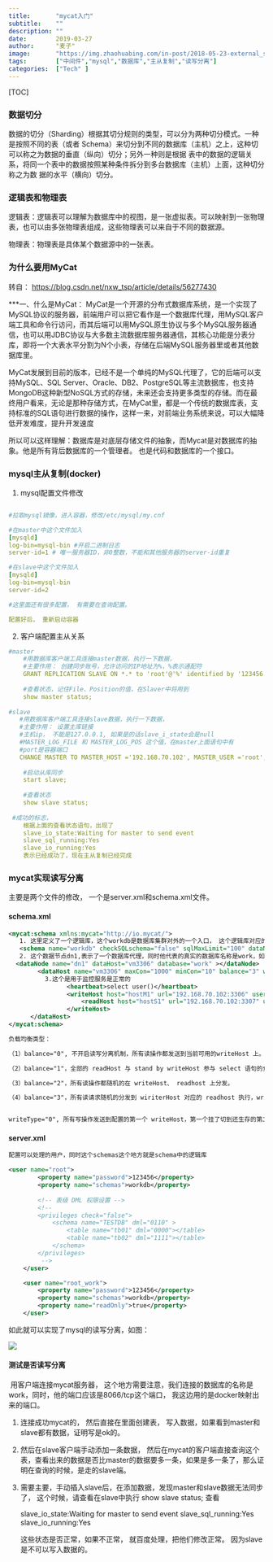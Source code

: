 ```yaml
---
title:       "mycat入门"
subtitle:    ""
description: ""
date:        2019-03-27
author:      "麦子"
image:       "https://img.zhaohuabing.com/in-post/2018-05-23-external_system_auth/background.jpg"
tags:        ["中间件","mysql","数据库","主从复制","读写分离"]
categories:  ["Tech" ]
---
```




[TOC]

 

### 数据切分

数据的切分（Sharding）根据其切分规则的类型，可以分为两种切分模式。一种是按照不同的表（或者 Schema）来切分到不同的数据库（主机）之上，这种切可以称之为数据的垂直（纵向）切分；另外一种则是根据 表中的数据的逻辑关系，将同一个表中的数据按照某种条件拆分到多台数据库（主机）上面，这种切分称之为数 据的水平（横向）切分。



### 逻辑表和物理表

逻辑表：逻辑表可以理解为数据库中的视图，是一张虚拟表。可以映射到一张物理表，也可以由多张物理表组成，这些物理表可以来自于不同的数据源。

物理表：物理表是具体某个数据源中的一张表。



### 为什么要用MyCat

转自： <https://blog.csdn.net/nxw_tsp/article/details/56277430>

***一、什么是MyCat： 
MyCat是一个开源的分布式数据库系统，是一个实现了MySQL协议的服务器，前端用户可以把它看作是一个数据库代理，用MySQL客户端工具和命令行访问，而其后端可以用MySQL原生协议与多个MySQL服务器通信，也可以用JDBC协议与大多数主流数据库服务器通信，其核心功能是分表分库，即将一个大表水平分割为N个小表，存储在后端MySQL服务器里或者其他数据库里。

MyCat发展到目前的版本，已经不是一个单纯的MySQL代理了，它的后端可以支持MySQL、SQL Server、Oracle、DB2、PostgreSQL等主流数据库，也支持MongoDB这种新型NoSQL方式的存储，未来还会支持更多类型的存储。而在最终用户看来，无论是那种存储方式，在MyCat里，都是一个传统的数据库表，支持标准的SQL语句进行数据的操作，这样一来，对前端业务系统来说，可以大幅降低开发难度，提升开发速度

所以可以这样理解：数据库是对底层存储文件的抽象，而Mycat是对数据库的抽象。他是所有背后数据库的一个管理者。 也是代码和数据库的一个接口。 



### mysql主从复制(docker)

1. mysql配置文件修改

```yaml

#拉取mysql镜像，进入容器，修改/etc/mysql/my.cnf

#在master中这个文件加入
[mysqld]
log-bin=mysql-bin #开启二进制日志
server-id=1 # 唯一服务器ID，非0整数，不能和其他服务器的server-id重复

#在slave中这个文件加入
[mysqld]
log-bin=mysql-bin
server-id=2

#这里面还有很多配置， 有需要在查询配置。

配置好后， 重新启动容器
```

2. 客户端配置主从关系

```yaml
#master
    #用数据库客户端工具连接master数据，执行一下数据，
    #主要作用： 创建同步账号，允许访问的IP地址为%，%表示通配符
    GRANT REPLICATION SLAVE ON *.* to 'root'@'%' identified by '123456';  
    
    #查看状态，记住File、Position的值，在Slaver中将用到
    show master status;
    
#slave    
   #用数据库客户端工具连接slave数据，执行一下数据，
   #主要作用： 设置主库链接
   #主机ip， 不能是127.0.0.1, 如果是的话slave_i_state会是null
   #MASTER_LOG_FILE 和 MASTER_LOG_POS 这个值，在master上面语句中有
   #port是容器端口
   CHANGE MASTER TO MASTER_HOST ='192.168.70.102', MASTER_USER ='root', MASTER_PASSWORD ='123456', MASTER_LOG_FILE ='mysql-bin.000001', MASTER_LOG_POS =429, MASTER_PORT =3306;
    
    #启动从库同步
    start slave;
    
    #查看状态
    show slave status;
    
 #成功的标志，
    根据上面的查看状态语句，出现了 
    slave_io_state:Waiting for master to send event
    slave_sql_running:Yes
    slave_io_running:Yes
    表示已经成功了，现在主从复制已经完成
```



### mycat实现读写分离

 主要是两个文件的修改， 一个是server.xml和schema.xml文件。 

#### schema.xml

```xml
<mycat:schema xmlns:mycat="http://io.mycat/">
   1. 这里定义了一个逻辑库，这个workdb是数据库集群对外的一个入口， 这个逻辑库对应的数据分片就是dn1
   <schema name="workdb" checkSQLschema="false" sqlMaxLimit="100" dataNode="dn1"></schema>
   2. 这个数据节点dn1,表示了一个数据库代理，同时他代表的真实的数据库名称是work，如果你在客户端创建新的schemar的时候，可以创建，但是这个schema不可以使用，这里只能对work进行处理。
  <dataNode name="dn1" dataHost="vm3306" database="work" ></dataNode>
        <dataHost name="vm3306" maxCon="1000" minCon="10" balance="3" writeType="0" dbType="mysql" dbDriver="native">
          3.这个是用于监控服务是正常的
			    <heartbeat>select user()</heartbeat>
			    <writeHost host="hostM1" url="192.168.70.102:3306" user="root" password="123456">
			        <readHost host="hostS1" url="192.168.70.102:3307" user="root" password="123456"/>
			    </writeHost>
      </dataHost>
</mycat:schema>

负载均衡类型：

（1）balance="0", 不开启读写分离机制，所有读操作都发送到当前可用的writeHost 上。

（2）balance="1"，全部的 readHost 与 stand by writeHost 参与 select 语句的负载均衡，简单的说，当双主双从模式(M1->S1，M2->S2，并且 M1 与 M2 互为主备)，正常情况下，M2,S1,S2 都参与 select 语句的负载均衡。

（3）balance="2"，所有读操作都随机的在 writeHost、 readhost 上分发。

（4）balance="3"，所有读请求随机的分发到 wiriterHost 对应的 readhost 执行，writerHost 不负担读压力，注意 balance=3 只在 1.4 及其以后版本有，1.3 没有。


writeType="0", 所有写操作发送到配置的第一个 writeHost，第一个挂了切到还生存的第二个writeHost，重新启动后已切换后的为准，切换记录在配置文件中:dnindex.properties

```



#### server.xml

```xml
配置可以处理的用户，同时这个schemas这个地方就是schema中的逻辑库

<user name="root">
		<property name="password">123456</property>
		<property name="schemas">workdb</property>
		
		<!-- 表级 DML 权限设置 -->
		<!-- 		
		<privileges check="false">
			<schema name="TESTDB" dml="0110" >
				<table name="tb01" dml="0000"></table>
				<table name="tb02" dml="1111"></table>
			</schema>
		</privileges>		
		 -->
	</user>

	<user name="root_work">
		<property name="password">123456</property>
		<property name="schemas">workdb</property>
		<property name="readOnly">true</property>
	</user>
```



如此就可以实现了mysql的读写分离，如图：

![](/img/mycat.png)



#### 测试是否读写分离

​        用客户端连接mycat服务器， 这个地方需要注意，我们连接的数据库的名称是work，同时，他的端口应该是8066/tcp这个端口， 我这边用的是docker映射出来的端口。 

1. 连接成功mycat的， 然后直接在里面创建表， 写入数据，如果看到master和slave都有数据，证明写是ok的。 

2. 然后在slave客户端手动添加一条数据， 然后在mycat的客户端直接查询这个表，查看出来的数据是否比master的数据要多一条，如果是多一条了，那么证明在查询的时候，是走的slave端。 

3. 需要主要，手动插入slave后，在添加数据，发现master和slave数据无法同步了， 这个时候，请查看在slave中执行 show slave status;  查看 

   slave_io_state:Waiting for master to send event
   slave_sql_running:Yes
   slave_io_running:Yes

   这些状态是否正常，如果不正常， 就百度处理，把他们修改正常。 因为slave是不可以写入数据的。 

